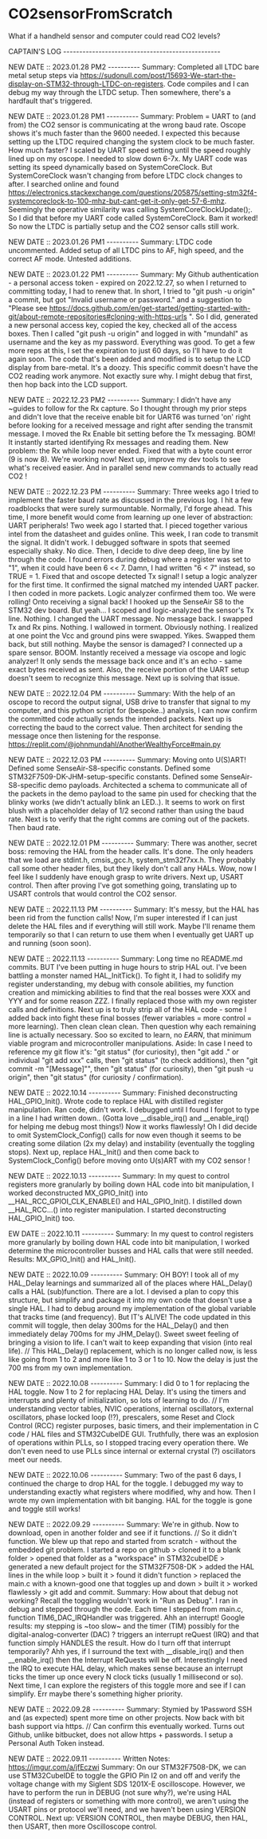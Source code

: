 # CO2sensorFromScratch
What if a handheld sensor and computer could read CO2 levels?



CAPTAIN'S LOG -------------------------------------------------

NEW DATE :: 2023.01.28 PM2 ----------
  Summary: Completed all LTDC bare metal setup steps via https://sudonull.com/post/15693-We-start-the-display-on-STM32-through-LTDC-on-registers. Code compiles and I can debug my way through the LTDC setup. Then somewhere, there's a hardfault that's triggered. 

NEW DATE :: 2023.01.28 PM1 ----------
  Summary: Problem = UART to (and from) the CO2 sensor is communicating at the wrong baud rate. Oscope shows it's much faster than the 9600 needed. I expected this because setting up the LTDC required changing the system clock to be much faster. How much faster? I scaled by UART speed setting until the speed roughly lined up on my oscope. I needed to slow down 6-7x. My UART code was setting its speed dynamically based on SystemCoreClock. But SystemCoreClock wasn't changing from before LTDC clock changes to after. I searched online and found https://electronics.stackexchange.com/questions/205875/setting-stm32f4-systemcoreclock-to-100-mhz-but-cant-get-it-only-get-57-6-mhz. Seemingly the operative similarity was calling SystemCoreClockUpdate();. So I did that before my UART code called SystemCoreClock. Bam it worked! So now the LTDC is partially setup and the CO2 sensor calls still work.

NEW DATE :: 2023.01.26 PM1 ----------
  Summary: LTDC code uncommented. Added setup of all LTDC pins to AF, high speed, and the correct AF mode. Untested additions.

NEW DATE :: 2023.01.22 PM1 ----------
  Summary: My Github authentication - a personal access token - expired on 2022.12.27, so when I returned to committing today, I had to renew that. In short, I tried to "git push -u origin" a commit, but got "Invalid username or password." and a suggestion to "Please see https://docs.github.com/en/get-started/getting-started-with-git/about-remote-repositories#cloning-with-https-urls ". So I did, generated a new personal access key, copied the key, checked all of the access boxes. Then I called "git push -u origin" and logged in with "mundahl" as username and the key as my password. Everything was good. To get a few more reps at this, I set the expiration to just 60 days, so I'll have to do it again soon. 
  The code that's been added and modified is to setup the LCD display from bare-metal. It's a doozy. This specific commit doesn't have the CO2 reading work anymore. Not exactly sure why. I might debug that first, then hop back into the LCD support. 

NEW DATE :: 2022.12.23 PM2 ----------
  Summary: I didn't have any ~guides to follow for the Rx capture. So I thought through my prior steps and didn't love that the receive enable bit for UART6 was turned 'on' right before looking for a received message and right after sending the transmit message. I moved the Rx Enable bit setting before the Tx messaging. BOM! It instantly started identifying Rx messages and reading them. New problem: the Rx while loop never ended. Fixed that with a byte count error (9 is now 8). We're working now! Next up, improve my dev tools to see what's received easier. And in parallel send new commands to actually read CO2 !

NEW DATE :: 2022.12.23 PM ----------
  Summary: Three weeks ago I tried to implement the faster baud rate as discussed in the previous log. I hit a few roadblocks that were surely surmountable. Normally, I'd forge ahead. This time, I more benefit would come from learning *up* one lever of abstraction: UART peripherals! Two week ago I started that. I pieced together various intel from the datasheet and guides online. This week, I ran code to transmit the signal. It didn't work. I debugged software in spots that seemed especially shaky. No dice. Then, I decide to dive deep deep, line by line through the code. I found errors during debug where a register was set to "1", when it could have been 6 << 7. Damn, I had written "6 < 7" instead, so TRUE = 1. Fixed that and oscope detected Tx signal! I setup a logic analyzer for the first time. It confirmed the signal matched my intended UART packer. I then coded in more packets. Logic analyzer confirmed them too. We were rolling!
  Onto receiving a signal back! I hooked up the SenseAir S8 to the STM32 dev board. But yeah... I scoped and logic-analyzed the sensor's Tx line. Nothing. I changed the UART message. No message back. I swapped Tx and Rx pins. Nothing. I wallowed in torment. Obviously nothing. I realized at one point the Vcc and ground pins were swapped. Yikes. Swapped them back, but still nothing. Maybe the sensor is damaged? I connected up a spare sensor. BOOM. Instantly received a message via oscope and logic analyzer! It only sends the message back once and it's an echo - same exact bytes received as sent. Also, the receive portion of the UART setup doesn't seem to recognize this message. Next up is solving that issue. 

NEW DATE :: 2022.12.04 PM ----------
  Summary: With the help of an oscope to record the output signal, USB drive to transfer that signal to my computer, and this python script for (bespoke..) analysis, I can now confirm the committed code actually sends the intended packets. Next up is correcting the baud to the correct value. Then architect for sending the message once then listening for the response. https://replit.com/@johnmundahl/AnotherWealthyForce#main.py

NEW DATE :: 2022.12.03 PM ----------
  Summary: Moving onto U(S)ART! Defined some SenseAir-S8-specific constants. Defined some STM32F7509-DK-JHM-setup-specific constants. Defined some SenseAir-S8-specific demo payloads. Architected a schema to communicate all of the packets in the demo payload to the same pin used for checking that the blinky works (we didn't actually blink an LED..). It seems to work on first blush with a placeholder delay of 1/2 second rather than using the baud rate. Next is to verify that the right comms are coming out of the packets. Then baud rate. 

NEW DATE :: 2022.12.01 PM ----------
  Summary: There was another, secret boss: removing the HAL from the header calls. It's done. The only headers that we load are stdint.h, cmsis_gcc.h, system_stm32f7xx.h. They probably call some other header files, but they likely don't call any HALs. Wow, now I feel like I suddenly have enough grasp to write drivers. Next up, USART control. Then after proving I've got something going, translating up to USART controls that would control the CO2 sensor. 

NEW DATE :: 2022.11.13 PM ----------
  Summary: It's messy, but the HAL has been rid from the function calls! Now, I'm super interested if I can just delete the HAL files and if everything will still work. Maybe I'll rename them temporarily so that I can return to use them when I eventually get UART up and running (soon soon). 

NEW DATE :: 2022.11.13 ----------
  Summary: Long time no README.md commits. BUT I've been putting in huge hours to strip HAL out. I've been battling a monster named HAL_InitTick(). To fight it, I had to solidify my register understanding, my debug with console abilities, my function creation and mimicking abilities to find that the real bosses were XXX and YYY and for some reason ZZZ. I finally replaced those with my own register calls and definitions. Next up is to truly strip all of the HAL code - some I added back into fight these final bosses (fewer variables = more control = more learning). Then clean clean clean. Then question why each remaining line is actually necessary. Soo so excited to learn, no *EARN*, that minimum viable program and microcontroller manipulations. 
  Aside: In case I need to reference my git flow it's: "git status" (for curiosity), then "git add ." or individual "git add xxx" calls, then "git status" (to check additions), then "git commit -m "[Message]"", then "git status" (for curiosity), then "git push -u origin", then "git status" (for curiosity / confirmation).

NEW DATE :: 2022.10.14 ----------
  Summary: Finished deconstructing HAL_GPIO_Init(). Wrote code to replace HAL with distilled register manipulation. Ran code, didn't work. I debugged until I found I forgot to type in a line I had written down.. (Gotta love __disable_irq() and __enable_irq() for helping me debug most things!) Now it works flawlessly! Oh I did decide to omit SystemClock_Config() calls for now even though it seems to be creating some dilation (2x my delay) and instability (eventually the toggling stops). Next up, replace HAL_Init() and then come back to SystemClock_Config() before moving onto U(s)ART with my CO2 sensor !

NEW DATE :: 2022.10.13 ----------
  Summary: In my quest to control registers more granularly by boiling down HAL code into bit manipulation, I worked deconstructed MX_GPIO_Init() into __HAL_RCC_GPIOI_CLK_ENABLE() and HAL_GPIO_Init(). I distilled down __HAL_RCC...() into register manipulation. I started deconstructing HAL_GPIO_Init() too. 

EW DATE :: 2022.10.11 ----------
  Summary: In my quest to control registers more granularly by boiling down HAL code into bit manipulation, I worked determine the microcontroller busses and HAL calls that were still needed. Results: MX_GPIO_Init() and HAL_Init().

NEW DATE :: 2022.10.09 ----------
  Summary: OH BOY! I took all of my HAL_Delay learnings and summarized all of the places where HAL_Delay() calls a HAL (sub)function. There are a lot. I devised a plan to copy this structure, but simplify and package it into my own code that doesn't use a single HAL. I had to debug around my implementation of the global variable that tracks time (and frequency). But IT's ALIVE! The code updated in this commit will toggle, then delay 300ms for the HAL_Delay() and then immediately delay 700ms for my JHM_Delay(). Sweet sweet feeling of bringing a vision to life. I can't wait to keep expanding that vision (into real life). // This HAL_Delay() replacement, which is no longer called now, is less like going from 1 to 2 and more like 1 to 3 or 1 to 10. Now the delay is just the 700 ms from my own implementation. 

NEW DATE :: 2022.10.08 ----------
  Summary: I did 0 to 1 for replacing the HAL toggle. Now 1 to 2 for replacing HAL Delay. It's using the timers and interrupts and plenty of initialization, so lots of learning to do. // I'm understanding vector tables, NVIC operations, internal oscillators, external oscillators, phase locked loop (!?), prescalers, some Reset and Clock Control (RCC) register purposes, basic timers, and their implementation in C code / HAL files and STM32CubeIDE GUI. Truthfully, there was an explosion of operations within PLLs, so I stopped tracing every operation there. We don't even need to use PLLs since internal or external crystal (?) oscillators meet our needs. 

NEW DATE :: 2022.10.06 ----------
  Summary: Two of the past 6 days, I continued the charge to drop HAL for the toggle. I debugged my way to understanding exactly what registers where modified, why and how. Then I wrote my own implementation with bit banging. HAL for the toggle is gone and toggle still works! 

NEW DATE :: 2022.09.29 ----------
  Summary: We're in github. Now to download, open in another folder and see if it functions. // So it didn't function. We blew up that repo and started from scratch - without the embedded git problem. I started a repo on github > cloned it to a blank folder > opened that folder as a "workspace" in STM32cubeIDE > generated a new default project for the STM32F7508-DK > added the HAL lines in the while loop > built it > found it didn't function > replaced the main.c with a known-good one that toggles up and down > built it > worked flawlessly > git add and commit.
  Summary: How about that debug not working? Recall the toggling wouldn't work in "Run as Debug". I ran in debug and stepped through the code. Each time I stepped from main.c, function TIM6_DAC_IRQHandler was triggered. Ahh an interrupt! Google results: my stepping is ~too slow~ and the timer (TIM) possibly for the digital-analog-converter (DAC) ? triggers an interrupt reQuest (IRQ) and that function simply HANDLES the result. How do I turn off that interrupt temporarily? Ahh yes, if I surround the text with __disable_irq() and then __enable_irq() then the Interrupt ReQuests will be off. Interestingly I need the IRQ to execute HAL delay, which makes sense because an interrupt ticks the timer up once every N clock ticks (usually 1 millisecond or so). Next time, I can explore the registers of this toggle more and see if I can simplify. Err maybe there's something higher priority.

NEW DATE :: 2022.09.28 ----------
  Summary: Stymied by 1Password SSH and (as expected) spent more time on other projects. Now back with bit bash support via https. // Can confirm this eventually worked. Turns out Github, unlike bitbucket, does not allow https + passwords. I setup a Personal Auth Token instead. 

NEW DATE :: 2022.09.11 ----------
  Written Notes: https://imgur.com/a/jfEczwi
  Summary: On our STM32F7508-DK, we can use STM32CubeIDE to toggle the GPIO Pin I2 on and off and verify the voltage change with my Siglent SDS 1201X-E oscilloscope. However, we have to perform the run in DEBUG (not sure why?), we're using HAL (instead of registers or something with more control), we aren't using the USART pins or protocol we'll need, and we haven't been using VERSION CONTROL. Next up: VERSION CONTROL, then maybe DEBUG, then HAL, then USART, then more Oscilloscope control.
